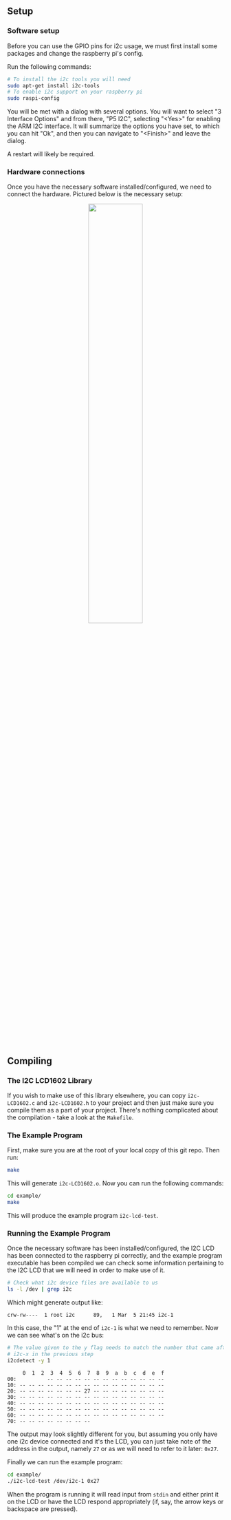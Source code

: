 ## Setup

### Software setup

Before you can use the GPIO pins for i2c usage, we must first install
some packages and change the raspberry pi's config.

Run the following commands:

```bash
# To install the i2c tools you will need
sudo apt-get install i2c-tools
# To enable i2c support on your raspberry pi
sudo raspi-config
```

You will be met with a dialog with several options. You will want to select "3
Interface Options" and from there, "P5 I2C", selecting "\<Yes\>" for enabling
the ARM I2C interface. It will summarize the options you have set, to which you
can hit "Ok", and then you can navigate to "\<Finish\>" and leave the dialog.

A restart will likely be required.

### Hardware connections

Once you have the necessary software installed/configured, we need to
connect the hardware. Pictured below is the necessary setup:

<p align="center">
  <img src="https://raw.githubusercontent.com/wiki/JSpeedie/embedded-scribbles/images/rasp-pi-i2c-hardware-connections.jpg" width="50%"/>
</p>


## Compiling

### The I2C LCD1602 Library

If you wish to make use of this library elsewhere, you can copy `i2c-LCD1602.c`
and `i2c-LCD1602.h` to your project and then just make sure you compile them
as a part of your project. There's nothing complicated about the compilation -
take a look at the `Makefile`.

### The Example Program

First, make sure you are at the root of your local copy of this git repo. Then
run:

```bash
make
```

This will generate `i2c-LCD1602.o`. Now you can run the following commands:

```bash
cd example/
make
```

This will produce the example program `i2c-lcd-test`.


### Running the Example Program

Once the necessary software has been installed/configured, the I2C LCD has been
connected to the raspberry pi correctly, and the example program executable has
been compiled we can check some information pertaining to the I2C LCD that we
will need in order to make use of it.

```bash
# Check what i2c device files are available to us
ls -l /dev | grep i2c
```

Which might generate output like:

```
crw-rw----  1 root i2c      89,   1 Mar  5 21:45 i2c-1
```

In this case, the "1" at the end of `i2c-1` is what we need to remember. Now
we can see what's on the i2c bus:

```bash
# The value given to the y flag needs to match the number that came after
# i2c-x in the previous step
i2cdetect -y 1
```
```
     0  1  2  3  4  5  6  7  8  9  a  b  c  d  e  f
00:          -- -- -- -- -- -- -- -- -- -- -- -- -- 
10: -- -- -- -- -- -- -- -- -- -- -- -- -- -- -- -- 
20: -- -- -- -- -- -- -- 27 -- -- -- -- -- -- -- -- 
30: -- -- -- -- -- -- -- -- -- -- -- -- -- -- -- -- 
40: -- -- -- -- -- -- -- -- -- -- -- -- -- -- -- -- 
50: -- -- -- -- -- -- -- -- -- -- -- -- -- -- -- -- 
60: -- -- -- -- -- -- -- -- -- -- -- -- -- -- -- -- 
70: -- -- -- -- -- -- -- --
```

The output may look slightly different for you, but assuming you only have one
i2c device connected and it's the LCD, you can just take note of the address in
the output, namely `27` or as we will need to refer to it later: `0x27`.

Finally we can run the example program:

```bash
cd example/
./i2c-lcd-test /dev/i2c-1 0x27
```

When the program is running it will read input from `stdin` and either print it
on the LCD or have the LCD respond appropriately (if, say, the arrow keys or
backspace are pressed).
